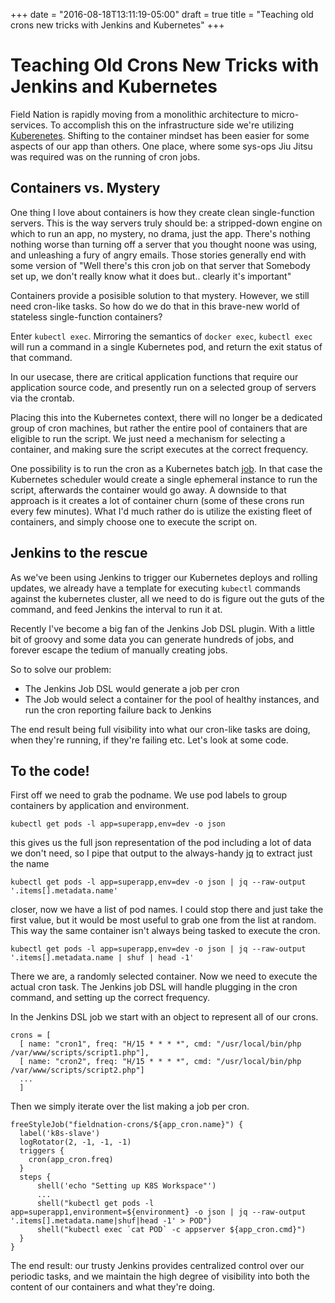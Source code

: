 +++
date = "2016-08-18T13:11:19-05:00"
draft = true
title = "Teaching old crons new tricks with Jenkins and Kubernetes"
+++

# Teaching Old Crons New Tricks with Jenkins and Kubernetes
Field Nation is rapidly moving from a monolithic architecture to micro-services. To accomplish this on the infrastructure side we're utilizing [Kuberenetes](http://kubernetes.io). Shifting to the container mindset has been easier for some aspects of our app than others. One place, where some sys-ops Jiu Jitsu was required was on the running of cron jobs.

## Containers vs. Mystery
One thing I love about containers is how they create clean single-function servers. This is the way servers truly should be: a stripped-down engine on which to run an app, no mystery, no drama, just the app. There's nothing nothing worse than turning off a server that you thought noone was using, and unleashing a fury of angry emails. Those stories generally end with some version of "Well there's this cron job on that server that Somebody set up, we don't really know what it does but.. clearly it's important"

Containers provide a posisible solution to that mystery. However, we still need cron-like tasks. So how do we do that in this brave-new world of stateless single-function containers?

Enter `kubectl exec`. Mirroring the semantics of `docker exec`, `kubectl exec` will run a command in a single Kubernetes pod, and return the exit status of that command.

In our usecase, there are critical application functions that require our application source code, and presently run on a selected group of servers via the crontab.

Placing this into the Kubernetes context, there will no longer be a dedicated group of cron machines, but rather the entire pool of containers that are eligible to run the script. We just need a mechanism for selecting a container, and making sure the script executes at the correct frequency.

One possibility is to run the cron as a Kubernetes batch [job](http://kubernetes.io/docs/user-guide/jobs/). In that case the Kubernetes scheduler would create a single ephemeral instance to run the script, afterwards the container would go away. A downside to that approach is it creates a lot of container churn (some of these crons run every few minutes). What I'd much rather do is utilize the existing fleet of containers, and simply choose one to execute the script on.

## Jenkins to the rescue
As we've been using Jenkins to trigger our Kubernetes deploys and rolling updates, we already have a template for executing `kubectl` commands against the kubernetes cluster, all we need to do is figure out the guts of the command, and feed Jenkins the interval to run it at.

Recently I've become a big fan of the Jenkins Job DSL plugin. With a little bit of groovy and some data you can generate hundreds of jobs, and forever escape the tedium of manually creating jobs. 

So to solve our problem:

* The Jenkins Job DSL would generate a job per cron
* The Job would select a container for the pool of healthy instances, and run the cron reporting failure back to Jenkins

The end result being full visibility into what our cron-like tasks are doing, when they're running, if they're failing etc. Let's look at some code.

## To the code!

First off we need to grab the podname. We use pod labels to group containers by application and environment.

```kubectl get pods -l app=superapp,env=dev -o json```

this gives us the full json representation of the pod including a lot of data we don't need, so I pipe that output to the always-handy [jq](https://stedolan.github.io/jq/) to extract just the name

```kubectl get pods -l app=superapp,env=dev -o json | jq --raw-output '.items[].metadata.name'```

closer, now we have a list of pod names. I could stop there and just take the first value, but it would be most useful to grab one from the list at random. This way the same container isn't always being tasked to execute the cron.

```kubectl get pods -l app=superapp,env=dev -o json | jq --raw-output '.items[].metadata.name | shuf | head -1'```

There we are, a randomly selected container. Now we need to execute the actual cron task. The Jenkins job DSL will handle plugging in the cron command, and setting up the correct frequency.

In the Jenkins DSL job we start with an object to represent all of our crons.
```
crons = [
  [ name: "cron1", freq: "H/15 * * * *", cmd: "/usr/local/bin/php /var/www/scripts/script1.php"],
  [ name: "cron2", freq: "H/15 * * * *", cmd: "/usr/local/bin/php /var/www/scripts/script2.php"]
  ...
  ]
```

Then we simply iterate over the list making a job per cron.

```
freeStyleJob("fieldnation-crons/${app_cron.name}") {
  label('k8s-slave')
  logRotator(2, -1, -1, -1)
  triggers {
    cron(app_cron.freq)
  }
  steps {
      shell('echo "Setting up K8S Workspace"')
      ...
      shell("kubectl get pods -l app=superapp1,environment=${environment} -o json | jq --raw-output '.items[].metadata.name|shuf|head -1' > POD")
      shell("kubectl exec `cat POD` -c appserver ${app_cron.cmd}")
  }
}
```

The end result: our trusty Jenkins provides centralized control over our periodic tasks, and we maintain the high degree of visibility into both the content of our containers and what they're doing.
